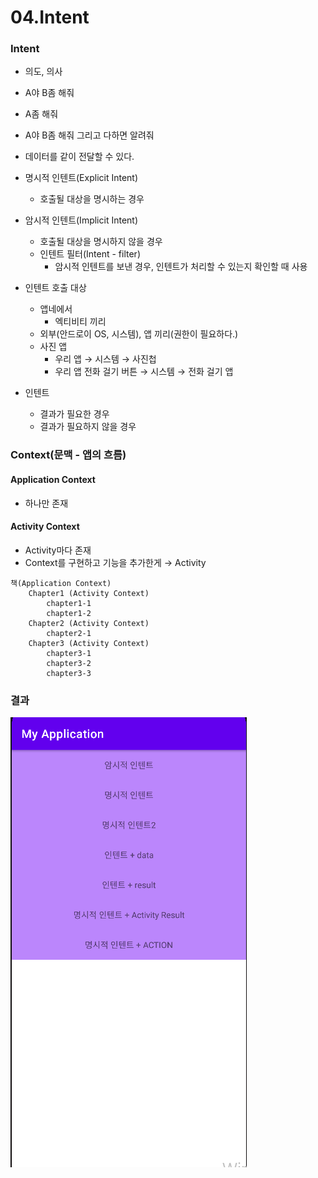 # 04.Intent

### Intent
- 의도, 의사
- A야 B좀 해줘
- A좀 해줘
- A야 B좀 해줘 그리고 다하면 알려줘
- 데이터를 같이 전달할 수 있다.

- 명시적 인텐트(Explicit Intent)
	- 호출될 대상을 명시하는 경우
- 암시적 인텐트(Implicit Intent)
	- 호출될 대상을 명시하지 않을 경우
	- 인텐트 필터(Intent - filter)
		- 암시적 인텐트를 보낸 경우, 인텐트가 처리할 수 있는지 확인할 때 사용
- 인텐트 호출 대상
	- 앱네에서
		- 엑티비티 끼리
	- 외부(안드로이 OS, 시스템), 앱 끼리(권한이 필요하다.)
	- 사진 앱
		- 우리 앱 → 시스템 → 사진첩
		- 우리 앱 전화 걸기 버튼 → 시스템 → 전화 걸기 앱
		
- 인텐트
	- 결과가 필요한 경우
	- 결과가 필요하지 않을 경우
	
	
### Context(문맥 - 앱의 흐름)
#### Application Context
- 하나만 존재

#### Activity Context
- Activity마다 존재
- Context를 구현하고 기능을 추가한게 → Activity

```
책(Application Context)
	Chapter1 (Activity Context)
		chapter1-1
		chapter1-2
	Chapter2 (Activity Context)
		chapter2-1
	Chapter3 (Activity Context)
		chapter3-1
		chapter3-2
		chapter3-3
```

### 결과
![결과화면](./과제.PNG)
